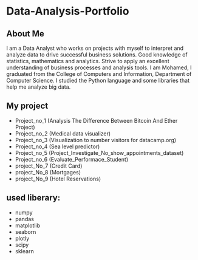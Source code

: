 # Data-Analysis-Portfolio

## About Me
I am a Data Analyst who works on projects with myself to interpret and analyze data to drive successful business solutions. Good knowledge of statistics, mathematics and analytics. Strive to apply an excellent understanding of business processes and analysis tools.
I am Mohamed, I graduated from the College of Computers and Information, Department of Computer Science. I studied the Python language and some libraries that help me analyze big data.

## My project 
- Project_no_1 (Analysis The Difference Between Bitcoin And Ether Project)
- Project_no_2 (Medical data visualizer)
- Project_no_3 (Visualization to number visitors for datacamp.org)
- Project_no_4 (Sea level predictor)
- Project_no_5 (Project_Investigate_No_show_appointments_dataset)
- Project_no_6 (Evaluate_Performace_Student)
- project_No_7 (Credit Card)
- project_No_8 (Mortgages)
- project_No_9 (Hotel Reservations)

## used liberary:
- numpy 
- pandas
- matplotlib
- seaborn
- plotly
- scipy
- sklearn
